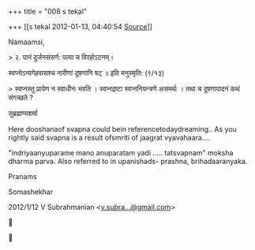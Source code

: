 +++
title = "008 s tekal"

+++
[[s tekal	2012-01-13, 04:40:54 [Source](https://groups.google.com/g/bvparishat/c/ODbRDufURvM)]]



Namaamsi,



\> २. पानं दुर्जनसंसर्ग: पत्या च विरहोऽटनम्।

 स्वप्नोऽन्यगेहवासश्च नारीणां दूषणानि षट् ॥ इति मनुस्मृति: (९/१३)

\> स्वप्नस्तु प्रायेण न स्वाधीनः भवति । स्वप्नद्रष्टा  स्वप्ननियन्त्रणे असमर्थः । तथा च दूषणापादनं कथं संगच्छते ?     

  
सुब्रह्मण्यशर्मा  
  

Here dooshanaof svapna could bein referencetodaydreaming.. As you rightly said svapna is a result ofsmriti of jaagrat vyavahaara....

"indriyaanyuparame mano anuparatam yadi ..... tatsvapnam" moksha dharma parva. Also referred to in upanishads- prashna, brihadaaranyaka.



Pranams

Somashekhar



  


2012/1/12 V Subrahmanian \<[v.subra...@gmail.com]()\>  





